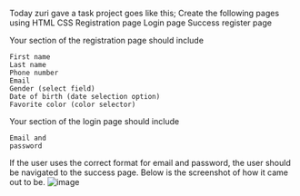 Today zuri gave a task project goes like this;
Create the following pages using HTML CSS
    Registration page
    Login page
    Success register page

   Your section of the registration page should include

    First name 
    Last name
    Phone number
    Email 
    Gender (select field)
    Date of birth (date selection option)
    Favorite color (color selector)

  Your section of the login page should include

    Email and
    password

If the user uses the correct format for email and password, the user should be navigated to the success page.
Below is the screenshot of how it came out to be.
![image](https://user-images.githubusercontent.com/110998653/195165018-c66ada2e-ec16-4ea4-94c4-9763e75fbfa7.png)

